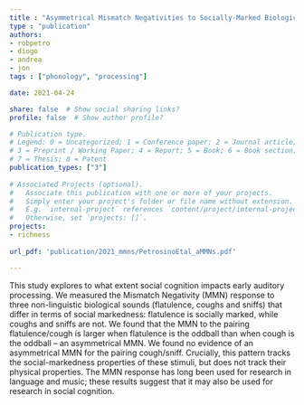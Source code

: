 ```yaml
---
title : "Asymmetrical Mismatch Negativities to Socially-Marked Biological Sounds"
type : "publication"
authors: 
- robpetro
- diogo
- andrea
- jon
tags : ["phonology", "processing"]

date: 2021-04-24

share: false  # Show social sharing links?
profile: false  # Show author profile?

# Publication type.
# Legend: 0 = Uncategorized; 1 = Conference paper; 2 = Journal article;
# 3 = Preprint / Working Paper; 4 = Report; 5 = Book; 6 = Book section;
# 7 = Thesis; 8 = Patent
publication_types: ["3"]
  
# Associated Projects (optional).
#   Associate this publication with one or more of your projects.
#   Simply enter your project's folder or file name without extension.
#   E.g. `internal-project` references `content/project/internal-project/index.md`.
#   Otherwise, set `projects: []`.
projects:
- richness
 
url_pdf: 'publication/2021_mmns/PetrosinoEtal_aMMNs.pdf'

---
```


This study explores to what extent social cognition impacts early auditory processing. We measured the Mismatch Negativity (MMN) response to three non-linguistic biological sounds (flatulence, coughs and sniffs) that differ in terms of social markedness: flatulence is socially marked, while coughs and sniffs are not. We found that the MMN to the pairing flatulence/cough is larger when flatulence is the oddball than when cough is the oddball – an asymmetrical MMN. We found no evidence of an asymmetrical MMN for the pairing cough/sniff. Crucially, this pattern tracks the social-markedness properties of these stimuli, but does not track their physical properties. The MMN response has long been used for research in language and music; these results suggest that it may also be used for research in social cognition.

